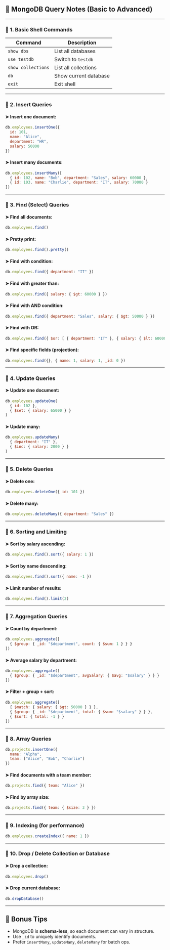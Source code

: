 ## 📘 MongoDB Query Notes (Basic to Advanced)

---

### 📌 1. **Basic Shell Commands**

| Command            | Description           |
| ------------------ | --------------------- |
| `show dbs`         | List all databases    |
| `use testdb`       | Switch to `testdb`    |
| `show collections` | List all collections  |
| `db`               | Show current database |
| `exit`             | Exit shell            |

---

### 📌 2. **Insert Queries**

#### ➤ Insert one document:

```js
db.employees.insertOne({
  id: 101,
  name: "Alice",
  department: "HR",
  salary: 50000
})
```

#### ➤ Insert many documents:

```js
db.employees.insertMany([
  { id: 102, name: "Bob", department: "Sales", salary: 60000 },
  { id: 103, name: "Charlie", department: "IT", salary: 70000 }
])
```

---

### 📌 3. **Find (Select) Queries**

#### ➤ Find all documents:

```js
db.employees.find()
```

#### ➤ Pretty print:

```js
db.employees.find().pretty()
```

#### ➤ Find with condition:

```js
db.employees.find({ department: "IT" })
```

#### ➤ Find with greater than:

```js
db.employees.find({ salary: { $gt: 60000 } })
```

#### ➤ Find with AND condition:

```js
db.employees.find({ department: "Sales", salary: { $gt: 50000 } })
```

#### ➤ Find with OR:

```js
db.employees.find({ $or: [ { department: "IT" }, { salary: { $lt: 60000 } } ] })
```

#### ➤ Find specific fields (projection):

```js
db.employees.find({}, { name: 1, salary: 1, _id: 0 })
```

---

### 📌 4. **Update Queries**

#### ➤ Update one document:

```js
db.employees.updateOne(
  { id: 102 },
  { $set: { salary: 65000 } }
)
```

#### ➤ Update many:

```js
db.employees.updateMany(
  { department: "IT" },
  { $inc: { salary: 2000 } }
)
```

---

### 📌 5. **Delete Queries**

#### ➤ Delete one:

```js
db.employees.deleteOne({ id: 101 })
```

#### ➤ Delete many:

```js
db.employees.deleteMany({ department: "Sales" })
```

---

### 📌 6. **Sorting and Limiting**

#### ➤ Sort by salary ascending:

```js
db.employees.find().sort({ salary: 1 })
```

#### ➤ Sort by name descending:

```js
db.employees.find().sort({ name: -1 })
```

#### ➤ Limit number of results:

```js
db.employees.find().limit(2)
```

---

### 📌 7. **Aggregation Queries**

#### ➤ Count by department:

```js
db.employees.aggregate([
  { $group: { _id: "$department", count: { $sum: 1 } } }
])
```

#### ➤ Average salary by department:

```js
db.employees.aggregate([
  { $group: { _id: "$department", avgSalary: { $avg: "$salary" } } }
])
```

#### ➤ Filter + group + sort:

```js
db.employees.aggregate([
  { $match: { salary: { $gt: 50000 } } },
  { $group: { _id: "$department", total: { $sum: "$salary" } } },
  { $sort: { total: -1 } }
])
```

---

### 📌 8. **Array Queries**

```js
db.projects.insertOne({
  name: "Alpha",
  team: ["Alice", "Bob", "Charlie"]
})
```

#### ➤ Find documents with a team member:

```js
db.projects.find({ team: "Alice" })
```

#### ➤ Find by array size:

```js
db.projects.find({ team: { $size: 3 } })
```

---

### 📌 9. **Indexing (for performance)**

```js
db.employees.createIndex({ name: 1 })
```

---

### 📌 10. **Drop / Delete Collection or Database**

#### ➤ Drop a collection:

```js
db.employees.drop()
```

#### ➤ Drop current database:

```js
db.dropDatabase()
```

---

## 🎯 Bonus Tips

* MongoDB is **schema-less**, so each document can vary in structure.
* Use `_id` to uniquely identify documents.
* Prefer `insertMany`, `updateMany`, `deleteMany` for batch ops.
